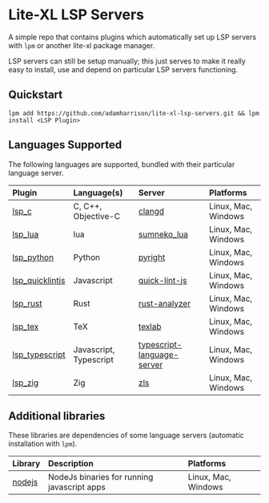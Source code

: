 # Lite-XL LSP Servers

A simple repo that contains plugins which automatically set up LSP servers with `lpm` or another
lite-xl package manager.

LSP servers can still be setup manually; this just serves to make it really easy to install, use
and depend on particular LSP servers functioning.

## Quickstart

```
lpm add https://github.com/adamharrison/lite-xl-lsp-servers.git && lpm install <LSP Plugin>
```

## Languages Supported

The following languages are supported, bundled with their particular language server.

| Plugin                                                       | Language(s)            | Server                                                                                                 | Platforms
| :----------------------------------------------------------- | :--------------------- | :----------------------------------------------------------------------------------------------------- | :------------------
| [lsp_c](/plugins/lsp_c.lua?raw=1)                            | C, C++, Objective-C    | [clangd](https://github.com/clangd/clangd)                                                             | Linux, Mac, Windows
| [lsp_lua](/plugins/lsp_lua.lua?raw=1)                        | lua                    | [sumneko_lua](https://github.com/sumneko/lua-language-server)                                          | Linux, Mac, Windows
| [lsp_python](/plugins/lsp_python.lua?raw=1)                  | Python                 | [pyright](https://github.com/Microsoft/pyright)                                                        | Linux, Mac, Windows
| [lsp_quicklintjs](/plugins/lsp_quicklintjs.lua?raw=1)        | Javascript             | [quick-lint-js](https://quick-lint-js.com/)                                                            | Linux, Mac, Windows
| [lsp_rust](/plugins/lsp_rust.lua?raw=1)                      | Rust                   | [rust-analyzer](https://github.com/rust-lang/rust-analyzer)                                            | Linux, Mac, Windows
| [lsp_tex](/plugins/lsp_tex.lua?raw=1)                        | TeX                    | [texlab](https://github.com/latex-lsp/texlab)                                                          | Linux, Mac, Windows
| [lsp_typescript](/plugins/lsp_typescript.lua?raw=1)          | Javascript, Typescript | [typescript-language-server](https://github.com/typescript-language-server/typescript-language-server) | Linux, Mac, Windows
| [lsp_zig](/plugins/lsp_zig.lua?raw=1)                        | Zig                    | [zls](https://github.com/zigtools/zls)                                                                 | Linux, Mac, Windows

## Additional libraries

These libraries are dependencies of some language servers (automatic installation with `lpm`).

| Library                                                      | Description                                 | Platforms
| :----------------------------------------------------------- | :------------------------------------------ | :------------------
| [nodejs](/libraries/nodejs.lua?raw=1)                        | NodeJs binaries for running javascript apps | Linux, Mac, Windows
